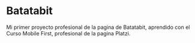 # Batatabit
Mi primer proyecto profesional de la pagina de Batatabit, aprendido con el Curso Mobile First, profesional de la pagina Platzi.
